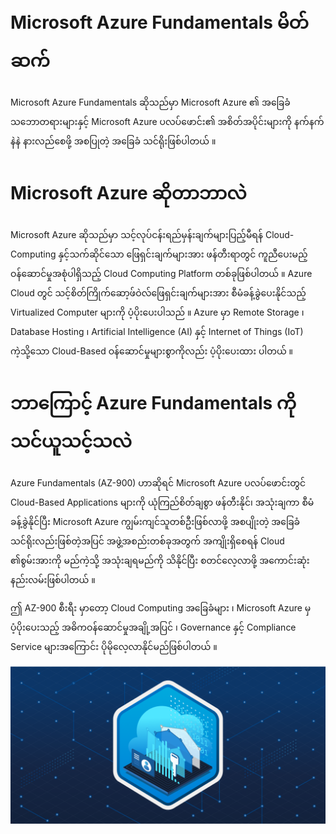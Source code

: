 # Microsoft Azure Fundamentals မိတ်ဆက်

Microsoft Azure Fundamentals ဆိုသည်မှာ Microsoft Azure ၏ အခြေခံသဘောတရားများနှင့် Microsoft Azure ပလပ်ဖောင်း၏ အစိတ်အပိုင်းများကို နက်နက် နဲနဲ နားလည်စေဖို့ အစပြုတဲ့ အခြေခံ သင်ရိုးဖြစ်ပါတယ် ။


# Microsoft Azure ဆိုတာဘာလဲ 

Microsoft Azure ဆိုသည်မှာ သင့်လုပ်ငန်းရည်မှန်းချက်များပြည့်မီရန် Cloud-Computing နှင့်သက်ဆိုင်သော ဖြေရှင်းချက်များအား ဖန်တီးရာတွင် ကူညီပေးမည့် ဝန်ဆောင်မှုအစုံပါရှိသည့် Cloud Computing Platform တစ်ခုဖြစ်ပါတယ် ။ Azure Cloud တွင် သင့်စိတ်ကြိုက်ဆော့ဖ်ဝဲလ်ဖြေရှင်းချက်များအား စီမံခန့်ခွဲပေးနိုင်သည့် Virtualized Computer များကို ပံ့ပိုးပေးပါသည် ။ Azure မှာ Remote Storage ၊ Database Hosting ၊ Artificial Intelligence (AI) နှင့် Internet of Things (IoT) ကဲ့သို့သော Cloud-Based ဝန်ဆောင်မှုများစွာကိုလည်း ပံ့ပိုးပေးထား ပါတယ် ။


# ဘာကြောင့် Azure Fundamentals ကို သင်ယူသင့်သလဲ

Azure Fundamentals (AZ-900) ဟာဆိုရင် Microsoft Azure ပလပ်ဖောင်းတွင် Cloud-Based Applications များကို ယုံကြည်စိတ်ချစွာ ဖန်တီးနိုင်၊ အသုံးချကာ စီမံခန့်ခွဲနိုင်ပြီး Microsoft Azure ကျွမ်းကျင်သူတစ်ဦးဖြစ်လာဖို့ အစပျိုးတဲ့ အခြေခံ သင်ရိုးလည်းဖြစ်တဲ့အပြင် အဖွဲ့အစည်းတစ်ခုအတွက် အကျိုးရှိစေရန် Cloud ၏စွမ်းအားကို မည်ကဲ့သို့ အသုံးချရမည်ကို သိနိုင်ပြီး စတင်လေ့လာဖို့ အကောင်းဆုံးနည်းလမ်းဖြစ်ပါတယ် ။

ဤ AZ-900 စီးရီး မှာတော့ Cloud Computing အခြေခံများ ၊ Microsoft Azure မှ ပံ့ပိုးပေးသည့် အဓိကဝန်ဆောင်မှုအချို့အပြင် ၊ Governance နှင့် Compliance Service များအကြောင်း ပိုမိုလေ့လာနိုင်မည်ဖြစ်ပါတယ် ။

<div align="center">
</div>
<img alt="Demo" src="/image/1.png" />
<br/>
